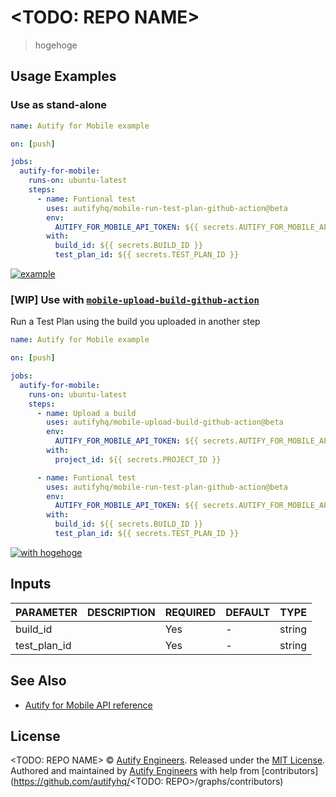 # <TODO: REPO NAME>

> hogehoge

## Usage Examples

### Use as stand-alone

```yml
name: Autify for Mobile example

on: [push]

jobs:
  autify-for-mobile:
    runs-on: ubuntu-latest
    steps:
      - name: Funtional test
        uses: autifyhq/mobile-run-test-plan-github-action@beta
        env:
          AUTIFY_FOR_MOBILE_API_TOKEN: ${{ secrets.AUTIFY_FOR_MOBILE_API_TOKEN }}
        with:
          build_id: ${{ secrets.BUILD_ID }}
          test_plan_id: ${{ secrets.TEST_PLAN_ID }}
```

[![example](https://github.com/autifyhq/mobile-run-test-plan-github-action/actions/workflows/example.yml/badge.svg?branch=beta)](https://github.com/autifyhq/mobile-run-test-plan-github-action/actions/workflows/example.yml)

### [WIP] Use with [`mobile-upload-build-github-action`](https://todo.com)

Run a Test Plan using the build you uploaded in another step

```yaml
name: Autify for Mobile example

on: [push]

jobs:
  autify-for-mobile:
    runs-on: ubuntu-latest
    steps:
      - name: Upload a build
        uses: autifyhq/mobile-upload-build-github-action@beta
        env:
          AUTIFY_FOR_MOBILE_API_TOKEN: ${{ secrets.AUTIFY_FOR_MOBILE_API_TOKEN }}
        with:
          project_id: ${{ secrets.PROJECT_ID }}

      - name: Funtional test
        uses: autifyhq/mobile-run-test-plan-github-action@beta
        env:
          AUTIFY_FOR_MOBILE_API_TOKEN: ${{ secrets.AUTIFY_FOR_MOBILE_API_TOKEN }}
        with:
          build_id: ${{ secrets.BUILD_ID }}
          test_plan_id: ${{ secrets.TEST_PLAN_ID }}
```

[![with hogehoge](https://github.com/autifyhq/mobile-run-test-plan-github-action/actions/workflows/example.yml/badge.svg?branch=main)](https://github.com/autifyhq/mobile-run-test-plan-github-action/actions/workflows/example.yml)

## Inputs

| PARAMETER | DESCRIPTION | REQUIRED | DEFAULT | TYPE |
| --- | --- | --- | --- | --- |
| build_id | | Yes | - | string |
| test_plan_id | | Yes | - | string |

## See Also

- [Autify for Mobile API reference](https://mobile-app.autify.com/api/docs/index.html)

## License

<TODO: REPO NAME> © [Autify Engineers](https://github.com/autifyhq). Released under the [MIT License](LICENSE).<br/>
Authored and maintained by [Autify Engineers](https://github.com/autifyhq) with help from [contributors](https://github.com/autifyhq/<TODO: REPO>/graphs/contributors)
